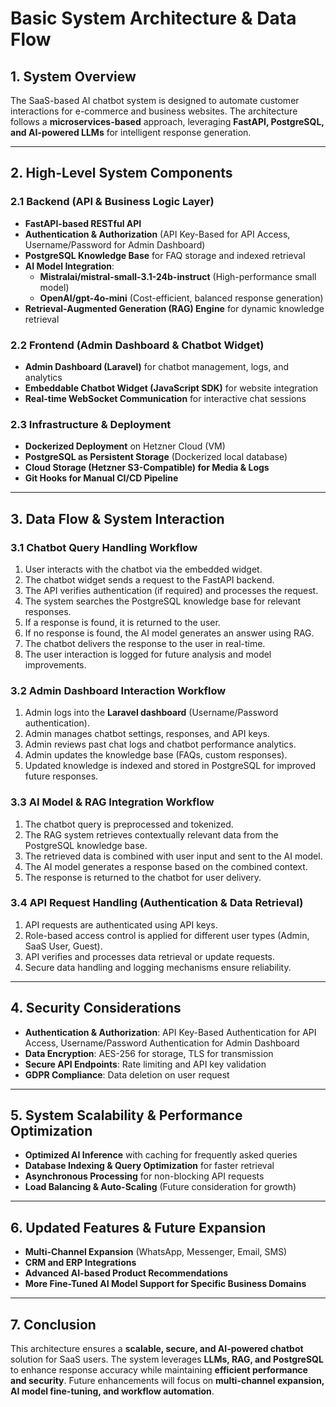# **Basic System Architecture & Data Flow**

## **1. System Overview**
The SaaS-based AI chatbot system is designed to automate customer interactions for e-commerce and business websites. The architecture follows a **microservices-based** approach, leveraging **FastAPI, PostgreSQL, and AI-powered LLMs** for intelligent response generation.

---

## **2. High-Level System Components**
### **2.1 Backend (API & Business Logic Layer)**
- **FastAPI-based RESTful API**
- **Authentication & Authorization** (API Key-Based for API Access, Username/Password for Admin Dashboard)
- **PostgreSQL Knowledge Base** for FAQ storage and indexed retrieval
- **AI Model Integration**:
  - **Mistralai/mistral-small-3.1-24b-instruct** (High-performance small model)
  - **OpenAI/gpt-4o-mini** (Cost-efficient, balanced response generation)
- **Retrieval-Augmented Generation (RAG) Engine** for dynamic knowledge retrieval

### **2.2 Frontend (Admin Dashboard & Chatbot Widget)**
- **Admin Dashboard (Laravel)** for chatbot management, logs, and analytics
- **Embeddable Chatbot Widget (JavaScript SDK)** for website integration
- **Real-time WebSocket Communication** for interactive chat sessions

### **2.3 Infrastructure & Deployment**
- **Dockerized Deployment** on Hetzner Cloud (VM)
- **PostgreSQL as Persistent Storage** (Dockerized local database)
- **Cloud Storage (Hetzner S3-Compatible) for Media & Logs**
- **Git Hooks for Manual CI/CD Pipeline**

---

## **3. Data Flow & System Interaction**
### **3.1 Chatbot Query Handling Workflow**
1. User interacts with the chatbot via the embedded widget.
2. The chatbot widget sends a request to the FastAPI backend.
3. The API verifies authentication (if required) and processes the request.
4. The system searches the PostgreSQL knowledge base for relevant responses.
5. If a response is found, it is returned to the user.
6. If no response is found, the AI model generates an answer using RAG.
7. The chatbot delivers the response to the user in real-time.
8. The user interaction is logged for future analysis and model improvements.

### **3.2 Admin Dashboard Interaction Workflow**
1. Admin logs into the **Laravel dashboard** (Username/Password authentication).
2. Admin manages chatbot settings, responses, and API keys.
3. Admin reviews past chat logs and chatbot performance analytics.
4. Admin updates the knowledge base (FAQs, custom responses).
5. Updated knowledge is indexed and stored in PostgreSQL for improved future responses.

### **3.3 AI Model & RAG Integration Workflow**
1. The chatbot query is preprocessed and tokenized.
2. The RAG system retrieves contextually relevant data from the PostgreSQL knowledge base.
3. The retrieved data is combined with user input and sent to the AI model.
4. The AI model generates a response based on the combined context.
5. The response is returned to the chatbot for user delivery.

### **3.4 API Request Handling (Authentication & Data Retrieval)**
1. API requests are authenticated using API keys.
2. Role-based access control is applied for different user types (Admin, SaaS User, Guest).
3. API verifies and processes data retrieval or update requests.
4. Secure data handling and logging mechanisms ensure reliability.

---

## **4. Security Considerations**
- **Authentication & Authorization**: API Key-Based Authentication for API Access, Username/Password Authentication for Admin Dashboard
- **Data Encryption**: AES-256 for storage, TLS for transmission
- **Secure API Endpoints**: Rate limiting and API key validation
- **GDPR Compliance**: Data deletion on user request

---

## **5. System Scalability & Performance Optimization**
- **Optimized AI Inference** with caching for frequently asked queries
- **Database Indexing & Query Optimization** for faster retrieval
- **Asynchronous Processing** for non-blocking API requests
- **Load Balancing & Auto-Scaling** (Future consideration for growth)

---

## **6. Updated Features & Future Expansion**
- **Multi-Channel Expansion** (WhatsApp, Messenger, Email, SMS)
- **CRM and ERP Integrations**
- **Advanced AI-based Product Recommendations**
- **More Fine-Tuned AI Model Support for Specific Business Domains**

---

## **7. Conclusion**
This architecture ensures a **scalable, secure, and AI-powered chatbot** solution for SaaS users. The system leverages **LLMs, RAG, and PostgreSQL** to enhance response accuracy while maintaining **efficient performance and security**. Future enhancements will focus on **multi-channel expansion, AI model fine-tuning, and workflow automation**.

